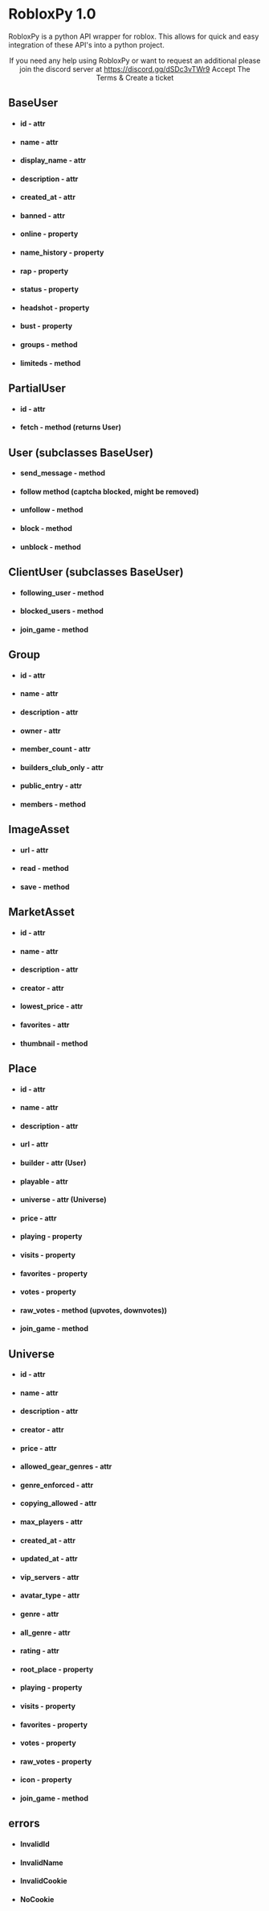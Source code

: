 
# RobloxPy 1.0

RobloxPy is a python API wrapper for roblox. This allows for quick and easy integration of these API's into a python project.
<sup><center>If you need any help using RobloxPy or want to request an additional please join the discord server at 
	https://discord.gg/dSDc3vTWr9
Accept The Terms & Create a ticket</center></sup>

## BaseUser
* #### id - attr 
* #### name - attr 
* #### display_name - attr 
* #### description - attr
* #### created_at - attr
* #### banned - attr
* #### online - property
* #### name_history - property
* #### rap - property
* #### status - property
* #### headshot - property
* #### bust - property
* #### groups - method
* #### limiteds - method

## PartialUser
* #### id - attr 
* #### fetch - method (returns User)

## User (subclasses BaseUser)
* #### send_message - method
* #### follow method (captcha blocked, might be removed)
* #### unfollow - method
* #### block - method
* #### unblock - method

## ClientUser (subclasses BaseUser)
* #### following_user - method
* #### blocked_users - method
* #### join_game - method

## Group
* #### id - attr
* #### name - attr
* #### description - attr
* #### owner - attr
* #### member_count - attr
* #### builders_club_only - attr
* #### public_entry - attr
* #### members - method

## ImageAsset
* #### url - attr
* #### read - method
* #### save - method

## MarketAsset
* #### id - attr
* #### name - attr
* #### description - attr
* #### creator - attr
* #### lowest_price - attr
* #### favorites - attr
* #### thumbnail - method

## Place
* #### id - attr
* #### name - attr
* #### description - attr
* #### url - attr
* #### builder - attr (User)
* #### playable - attr
* #### universe - attr (Universe)
* #### price - attr
* #### playing - property
* #### visits - property
* #### favorites - property
* #### votes - property
* #### raw_votes - method (upvotes, downvotes))
* ####  join_game - method

## Universe
* #### id - attr
* #### name - attr
* #### description - attr
* #### creator - attr
* #### price - attr
* #### allowed_gear_genres - attr
* #### genre_enforced - attr
* #### copying_allowed - attr
* #### max_players - attr
* #### created_at - attr
* #### updated_at - attr
* #### vip_servers - attr
* #### avatar_type - attr
* #### genre - attr
* #### all_genre - attr
* #### rating - attr
* #### root_place - property
* #### playing - property
* #### visits - property
* #### favorites - property
* #### votes - property
* #### raw_votes - property
* #### icon - property
* #### join_game - method

## errors
* #### InvalidId
* #### InvalidName
* #### InvalidCookie
* #### NoCookie